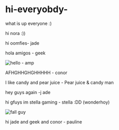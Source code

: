 # hi-everyobdy-
what is up everyone :)

hi nora :))

hi oomfies- jade

hola amigos - geek

![hello - amp](https://media.discordapp.net/stickers/960619462460076092.png?size=160)

AFHGHHGHGHHHHH - conor

I like candy and pear juice - Pear juice & candy man

hey guys again -j ade

hi gfuys im stella gaming - stella :DD (wonderhoy)


![fall guy](https://pbs.twimg.com/media/FX9DJ45XgAE7yXf.jpg)

hi jade and geek and conor - pauline

